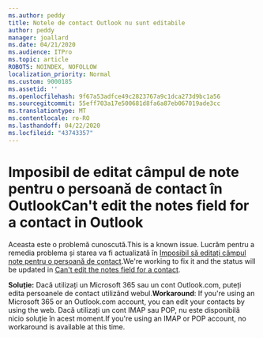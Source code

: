```yaml
---
ms.author: peddy
title: Notele de contact Outlook nu sunt editabile
author: peddy
manager: joallard
ms.date: 04/21/2020
ms.audience: ITPro
ms.topic: article
ROBOTS: NOINDEX, NOFOLLOW
localization_priority: Normal
ms.custom: 9000185
ms.assetid: ''
ms.openlocfilehash: 9f67a53adfce49c2823767a9c1dca273d9bc1a56
ms.sourcegitcommit: 55eff703a17e500681d8fa6a87eb067019ade3cc
ms.translationtype: MT
ms.contentlocale: ro-RO
ms.lasthandoff: 04/22/2020
ms.locfileid: "43743357"
---
```

# <a name="cant-edit-the-notes-field-for-a-contact-in-outlook"></a><span data-ttu-id="b302e-102">Imposibil de editat câmpul de note pentru o persoană de contact în Outlook</span><span class="sxs-lookup"><span data-stu-id="b302e-102">Can't edit the notes field for a contact in Outlook</span></span>
<span data-ttu-id="b302e-103">Aceasta este o problemă cunoscută.</span><span class="sxs-lookup"><span data-stu-id="b302e-103">This is a known issue.</span></span> <span data-ttu-id="b302e-104">Lucrăm pentru a remedia problema și starea va fi actualizată în [Imposibil să editați câmpul note pentru o persoană de contact](https://support.office.com/article/fb8394ce-04ce-48b5-bae4-be46f77f10fe).</span><span class="sxs-lookup"><span data-stu-id="b302e-104">We're working to fix it and the status will be updated in [Can't edit the notes field for a contact](https://support.office.com/article/fb8394ce-04ce-48b5-bae4-be46f77f10fe).</span></span>

<span data-ttu-id="b302e-105">**Soluție:** Dacă utilizați un Microsoft 365 sau un cont Outlook.com, puteți edita persoanele de contact utilizând webul.</span><span class="sxs-lookup"><span data-stu-id="b302e-105">**Workaround**: If you're using an Microsoft 365 or an Outlook.com account, you can edit your contacts by using the web.</span></span> <span data-ttu-id="b302e-106">Dacă utilizați un cont IMAP sau POP, nu este disponibilă nicio soluție în acest moment.</span><span class="sxs-lookup"><span data-stu-id="b302e-106">If you're using an IMAP or POP account, no workaround is available at this time.</span></span>
